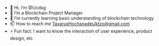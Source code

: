 - 👋 Hi, I’m @Ucdsg
- 👀 I’m a Blockchain Project Manager
- 🌱 I’m currently learning basic understanding of blockchain technology
- 📫 How to reach me TavarusHochanadelJktzo@gmail.com
- ⚡ Fun fact: I want to know the interaction of user experience, product design, etc

<!---
Ucdsg/Ucdsg is a ✨ special ✨ repository because its `README.md` (this file) appears on your GitHub profile.
You can click the Preview link to take a look at your changes.
--->
